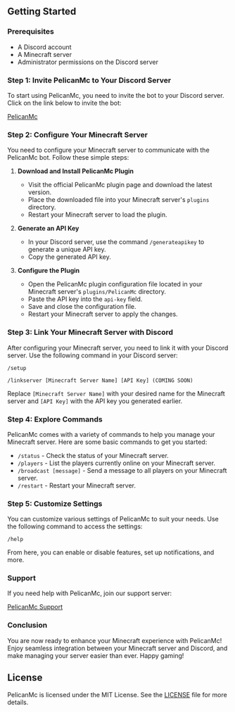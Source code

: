 ## Getting Started

### Prerequisites
- A Discord account
- A Minecraft server
- Administrator permissions on the Discord server

### Step 1: Invite PelicanMc to Your Discord Server
To start using PelicanMc, you need to invite the bot to your Discord server. Click on the link below to invite the bot:

[PelicanMc](https://discord.gg/sdfdsdf)

### Step 2: Configure Your Minecraft Server
You need to configure your Minecraft server to communicate with the PelicanMc bot. Follow these simple steps:

1. **Download and Install PelicanMc Plugin**
   - Visit the official PelicanMc plugin page and download the latest version.
   - Place the downloaded file into your Minecraft server's `plugins` directory.
   - Restart your Minecraft server to load the plugin.

2. **Generate an API Key**
   - In your Discord server, use the command `/generateapikey` to generate a unique API key.
   - Copy the generated API key.

3. **Configure the Plugin**
   - Open the PelicanMc plugin configuration file located in your Minecraft server's `plugins/PelicanMc` directory.
   - Paste the API key into the `api-key` field.
   - Save and close the configuration file.
   - Restart your Minecraft server to apply the changes.

### Step 3: Link Your Minecraft Server with Discord
After configuring your Minecraft server, you need to link it with your Discord server. Use the following command in your Discord server:

```
/setup
```

```
/linkserver [Minecraft Server Name] [API Key] (COMING SOON)
```

Replace `[Minecraft Server Name]` with your desired name for the Minecraft server and `[API Key]` with the API key you generated earlier.

### Step 4: Explore Commands
PelicanMc comes with a variety of commands to help you manage your Minecraft server. Here are some basic commands to get you started:

- `/status` - Check the status of your Minecraft server.
- `/players` - List the players currently online on your Minecraft server.
- `/broadcast [message]` - Send a message to all players on your Minecraft server.
- `/restart` - Restart your Minecraft server.

### Step 5: Customize Settings
You can customize various settings of PelicanMc to suit your needs. Use the following command to access the settings:

```
/help
```

From here, you can enable or disable features, set up notifications, and more.

### Support
If you need help with PelicanMc, join our support server:

[PelicanMc Support](https://discord.gg/sdfdsdf)

### Conclusion
You are now ready to enhance your Minecraft experience with PelicanMc! Enjoy seamless integration between your Minecraft server and Discord, and make managing your server easier than ever. Happy gaming!

## License
PelicanMc is licensed under the MIT License. See the [LICENSE](LICENSE) file for more details.
